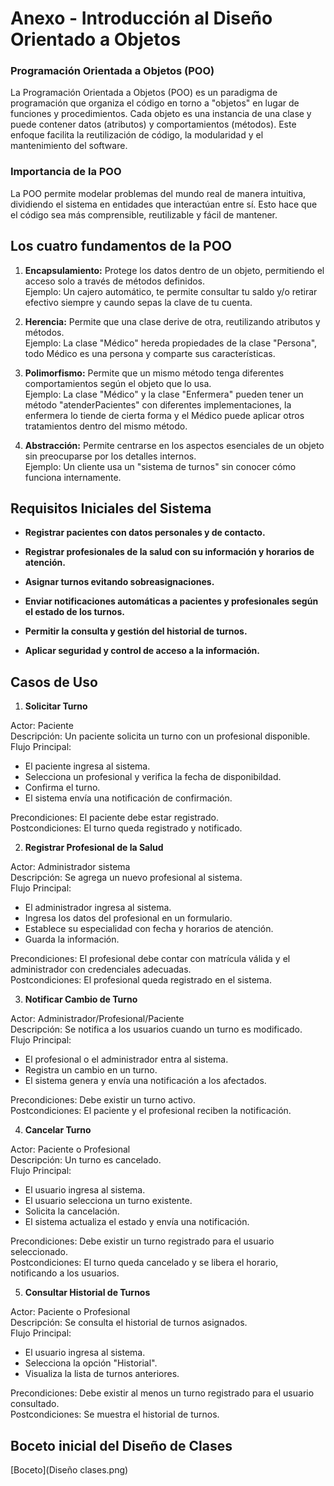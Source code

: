 # Anexo - Introducción al Diseño Orientado a Objetos #

### **Programación Orientada a Objetos (POO)** ###

La Programación Orientada a Objetos (POO) es un paradigma de programación que organiza el código en torno a "objetos" en lugar de funciones y procedimientos. Cada objeto es una instancia de una clase y puede contener datos (atributos) y comportamientos (métodos). Este enfoque facilita la reutilización de código, la modularidad y el mantenimiento del software.

### **Importancia de la POO** ###

La POO permite modelar problemas del mundo real de manera intuitiva, dividiendo el sistema en entidades que interactúan entre sí. Esto hace que el código sea más comprensible, reutilizable y fácil de mantener.

## Los cuatro fundamentos de la POO  ##

1. **Encapsulamiento:** Protege los datos dentro de un objeto, permitiendo el acceso solo a través de métodos definidos.<br> Ejemplo: Un cajero automático, te permite consultar tu saldo y/o retirar efectivo siempre y caundo sepas la clave de tu cuenta.

2. **Herencia:** Permite que una clase derive de otra, reutilizando atributos y métodos.<br> Ejemplo: La clase "Médico" hereda propiedades de la clase "Persona", todo Médico es una persona y comparte sus características.

3. **Polimorfismo:** Permite que un mismo método tenga diferentes comportamientos según el objeto que lo usa.<br> Ejemplo: La clase "Médico" y la clase "Enfermera" pueden tener un método "atenderPacientes" con diferentes implementaciones, la enfermera lo tiende de cierta forma y el Médico puede aplicar otros tratamientos dentro del mismo método.

4. **Abstracción:** Permite centrarse en los aspectos esenciales de un objeto sin preocuparse por los detalles internos.<br> Ejemplo: Un cliente usa un "sistema de turnos" sin conocer cómo funciona internamente.

## Requisitos Iniciales del Sistema ##

+ **Registrar pacientes con datos personales y de contacto.** <br>

+ **Registrar profesionales de la salud con su información y horarios de atención.** <br>

+ **Asignar turnos evitando sobreasignaciones.** <br>

+ **Enviar notificaciones automáticas a pacientes y profesionales según el estado de los turnos.** <br>

+ **Permitir la consulta y gestión del historial de turnos.** <br>

+ **Aplicar seguridad y control de acceso a la información.** <br>

## Casos de Uso ## 

1. **Solicitar Turno**

Actor: Paciente <br>
Descripción: Un paciente solicita un turno con un profesional disponible.<br>
Flujo Principal:<br>
+ El paciente ingresa al sistema.
+ Selecciona un profesional y verifica la fecha de disponibildad.
+ Confirma el turno.
+ El sistema envía una notificación de confirmación.

Precondiciones: El paciente debe estar registrado.<br>
Postcondiciones: El turno queda registrado y notificado.

2. **Registrar Profesional de la Salud**

Actor: Administrador sistema<br>
Descripción: Se agrega un nuevo profesional al sistema.<br>
Flujo Principal:<br>
+ El administrador ingresa al sistema.
+ Ingresa los datos del profesional en un formulario.
+ Establece su especialidad con fecha y horarios de atención.
+ Guarda la información.

Precondiciones: El profesional debe contar con matrícula válida y el administrador con credenciales adecuadas.<br>
Postcondiciones: El profesional queda registrado en el sistema.<br>

3. **Notificar Cambio de Turno**

Actor: Administrador/Profesional/Paciente <br>
Descripción: Se notifica a los usuarios cuando un turno es modificado.<br>
Flujo Principal:<br>
+ El profesional o el administrador entra al sistema.
+ Registra un cambio en un turno.
+ El sistema genera y envía una notificación a los afectados.

Precondiciones: Debe existir un turno activo.<br>
Postcondiciones: El paciente y el profesional reciben la notificación.<br>

4. **Cancelar Turno**

Actor: Paciente o Profesional<br>
Descripción: Un turno es cancelado.<br>
Flujo Principal:<br>
+ El usuario ingresa al sistema.
+ El usuario selecciona un turno existente.
+ Solicita la cancelación.
+ El sistema actualiza el estado y envía una notificación.

Precondiciones: Debe existir un turno registrado para el usuario seleccionado.<br>
Postcondiciones: El turno queda cancelado y se libera el horario, notificando a los usuarios.<br>

5. **Consultar Historial de Turnos**

Actor: Paciente o Profesional<br>
Descripción: Se consulta el historial de turnos asignados.<br>
Flujo Principal:<br>
+ El usuario ingresa al sistema.
+ Selecciona la opción "Historial".
+ Visualiza la lista de turnos anteriores.

Precondiciones: Debe existir al menos un turno registrado para el usuario consultado.<br>
Postcondiciones: Se muestra el historial de turnos.<br>

## Boceto inicial del Diseño de Clases ##

[Boceto](Diseño clases.png)
